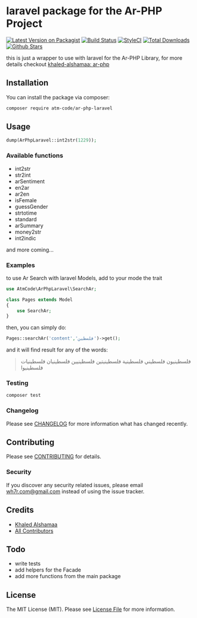 # laravel package for the Ar-PHP Project
[![Latest Version on Packagist](https://img.shields.io/packagist/v/atm-code/ar-php-laravel)](https://packagist.org/packages/atm-code/ar-php-laravel)
[![Build Status](https://img.shields.io/travis/com/atm-code/ar-php-laravel)](https://travis-ci.com/atm-code/ar-php-laravel)
[![StyleCI](https://github.styleci.io/repos/354853609/shield?branch=main)](https://github.styleci.io/repos/354853609?branch=main)
[![Total Downloads](https://img.shields.io/packagist/dt/atm-code/ar-php-laravel)](https://packagist.org/packages/atm-code/ar-php-laravel)
[![Github Stars](https://img.shields.io/github/stars/atm-code/ar-php-laravel)](https://github.com/atm-code/ar-php-laravel)

this is just a wrapper to use with laravel for the Ar-PHP Library, for more details checkout [khaled-alshamaa: ar-php](https://github.com/khaled-alshamaa/ar-php) 
## Installation
You can install the package via composer:
```bash
composer require atm-code/ar-php-laravel
```

## Usage
``` php
dump(ArPhpLaravel::int2str(1229));
```

### Available functions
- int2str
- str2int
- arSentiment
- en2ar
- ar2en
- isFemale
- guessGender
- strtotime
- standard
- arSummary
- money2str
- int2indic

and more coming...

### Examples
to use Ar Search with laravel Models, add to your mode the trait
```php
use AtmCode\ArPhpLaravel\SearchAr;

class Pages extends Model
{
    use SearchAr;
}
```

then, you can simply do:
```php
Pages::searchAr('content','فلسطين')->get();
```
and it will find result for any of the words:
>فلسطينيون فلسطيني فلسطينية فلسطينيتين فلسطينيين فلسطينيان فلسطينيات فلسطينيوا

### Testing
``` bash
composer test
```

### Changelog
Please see [CHANGELOG](CHANGELOG.md) for more information what has changed recently.

## Contributing
Please see [CONTRIBUTING](CONTRIBUTING.md) for details.

### Security
If you discover any security related issues, please email wh7r.com@gmail.com instead of using the issue tracker.

## Credits
- [Khaled Alshamaa](https://github.com/khaled-alshamaa)
- [All Contributors](../../contributors)

## Todo
- write tests
- add helpers for the Facade
- add more functions from the main package

## License
The MIT License (MIT). Please see [License File](LICENSE.md) for more information.
